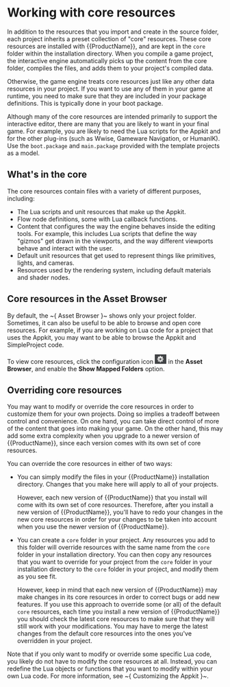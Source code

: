 # Working with core resources

In addition to the resources that you import and create in the source folder, each project inherits a preset collection of "core" resources. These core resources are installed with {{ProductName}}, and are kept in the `core` folder within the installation directory. When you compile a game project, the interactive engine automatically picks up the content from the core folder, compiles the files, and adds them to your project's compiled data.

Otherwise, the game engine treats core resources just like any other data resources in your project. If you want to use any of them in your game at runtime, you need to make sure that they are included in your package definitions. This is typically done in your boot package.

Although many of the core resources are intended primarily to support the interactive editor, there are many that you are likely to want in your final game. For example, you are likely to need the Lua scripts for the Appkit and for the other plug-ins (such as Wwise, Gameware Navigation, or HumanIK). Use the `boot.package` and `main.package` provided with the template projects as a model.

## What's in the core

The core resources contain files with a variety of different purposes, including:

-	The Lua scripts and unit resources that make up the Appkit.
-	Flow node definitions, some with Lua callback functions.
-	Content that configures the way the engine behaves inside the editing tools. For example, this includes Lua scripts that define the way "gizmos" get drawn in the viewports, and the way different viewports behave and interact with the user.
-	Default unit resources that get used to represent things like primitives, lights, and cameras.
-	Resources used by the rendering system, including default materials and shader nodes.

## Core resources in the Asset Browser

By default, the ~{ Asset Browser }~ shows only your project folder. Sometimes, it can also be useful to be able to browse and open core resources. For example, if you are working on Lua code for a project that uses the Appkit, you may want to be able to browse the Appkit and SimpleProject code.

To view core resources, click the configuration icon ![Configuration](../images/icon_gear.png) in the **Asset Browser**, and enable the **Show Mapped Folders** option.

## Overriding core resources

You may want to modify or override the core resources in order to customize them for your own projects. Doing so implies a tradeoff between control and convenience. On one hand, you can take direct control of more of the content that goes into making your game. On the other hand, this may add some extra complexity when you upgrade to a newer version of {{ProductName}}, since each version comes with its own set of core resources.

You can override the core resources in either of two ways:

-	You can simply modify the files in your {{ProductName}} installation directory. Changes that you make here will apply to all of your projects.

	However, each new version of {{ProductName}} that you install will come with its own set of core resources. Therefore, after you install a new version of {{ProductName}}, you'll have to redo your changes in the new core resources in order for your changes to be taken into account when you use the newer version of {{ProductName}}.

-	You can create a `core` folder in your project. Any resources you add to this folder will override resources with the same name from the `core` folder in your installation directory. You can then copy any resources that you want to override for your project from the `core` folder in your installation directory to the `core` folder in your project, and modify them as you see fit.

	However, keep in mind that each new version of {{ProductName}} may make changes in its core resources in order to correct bugs or add new features. If you use this approach to override some (or all) of the default `core` resources, each time you install a new version of {{ProductName}} you should check the latest core resources to make sure that they will still work with your modifications. You may have to merge the latest changes from the default core resources into the ones you've overridden in your project.

Note that if you only want to modify or override some specific Lua code, you likely do not have to modify the core resources at all. Instead, you can redefine the Lua objects or functions that you want to modify within your own Lua code. For more information, see ~{ Customizing the Appkit
 }~.
